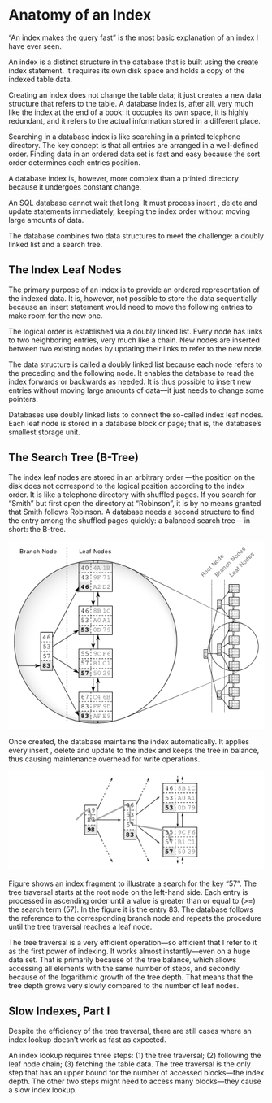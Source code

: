 # Anatomy of an Index
“An index makes the query fast” is the most basic explanation of an index I
have ever seen.

An index is a distinct structure in the database that is built using the create index statement. It requires its own disk space and holds a copy of the indexed table data.

Creating an index does not change the table data; it just creates a new data structure that refers to the table. A database index is, after all, very much like the index at the end of a book: it occupies its own space, it is highly redundant, and it refers to the actual information stored in a different place.

Searching in a database index is like searching in a printed telephone directory. The key concept is that all entries are arranged in a well-defined order. Finding data in an ordered data set is fast and easy because the sort order determines each entries position.

A database index is, however, more complex than a printed directory because it undergoes constant change.

An SQL database cannot wait that long. It must process insert , delete and update statements immediately, keeping the index order without moving large amounts of data.

The database combines two data structures to meet the challenge: a doubly linked list and a search tree.
## The Index Leaf Nodes
The primary purpose of an index is to provide an ordered representation of the indexed data. It is, however, not possible to store the data sequentially because an insert statement would need to move the following entries to make room for the new one.

The logical order is established via a doubly linked list. Every node has links to two neighboring entries, very much like a chain. New nodes are inserted between two existing nodes by updating their links to refer to the new node.

The data structure is called a doubly linked list because each node refers to the preceding and the following node. It enables the database to read the index forwards or backwards as needed. It is thus possible to insert new entries without moving large amounts of data—it just needs to change some pointers.

Databases use doubly linked lists to connect the so-called index leaf nodes. Each leaf node is stored in a database block or page; that is, the database’s smallest storage unit.

## The Search Tree (B-Tree)
The index leaf nodes are stored in an arbitrary order —the position on the disk does not correspond to the logical position according to the index order. It is like a telephone directory with shuffled pages. If you search for “Smith” but first open the directory at “Robinson”, it is by no means granted that Smith follows Robinson. A database needs a second structure to find the entry among the shuffled pages quickly: a balanced search tree— in short: the B-tree.

![](pictures/B-Tree_Structure.png)

Once created, the database maintains the index automatically. It applies every insert , delete and update to the index and keeps the tree in balance, thus causing maintenance overhead for write operations.

![](pictures/B-Tree_Traversal.png)

Figure shows an index fragment to illustrate a search for the key “57”. The tree traversal starts at the root node on the left-hand side. Each entry is processed in ascending order until a value is greater than or equal to (>=) the search term (57). In the figure it is the entry 83. The database follows the reference to the corresponding branch node and repeats the procedure until the tree traversal reaches a leaf node.

The tree traversal is a very efficient operation—so efficient that I refer to it as the first power of indexing. It works almost instantly—even on a huge data set. That is primarily because of the tree balance, which allows accessing all elements with the same number of steps, and secondly because of the logarithmic growth of the tree depth. That means that the tree depth grows very slowly compared to the number of leaf nodes.

## Slow Indexes, Part I
Despite the efficiency of the tree traversal, there are still cases where an index lookup doesn’t work as fast as expected.

An index lookup requires three steps: (1) the tree traversal; (2) following the leaf node chain; (3) fetching the table data. The tree traversal is the only step that has an upper bound for the number of accessed blocks—the index depth. The other two steps might need to access many blocks—they cause a slow index lookup.
